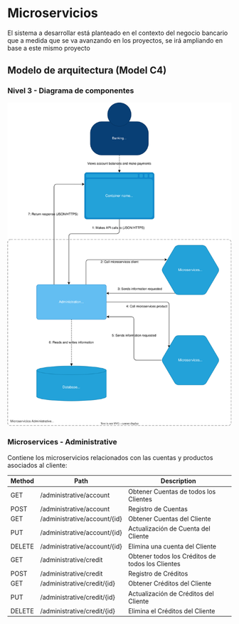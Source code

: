 # Microservicios

El sistema a desarrollar está planteado en el contexto del negocio bancario que a medida que
se va avanzando en los proyectos, se irá ampliando en base a este mismo proyecto

## Modelo de arquitectura (Model C4)

### Nivel 3 - Diagrama de componentes

![Nivel 3 - Diagrama de componentes!](../img/modelc4_3_2.svg)


### Microservices - Administrative

Contiene los microservicios relacionados con las cuentas y productos asociados al cliente:


| Method    | Path              | Description                                      |
|-----------|-------------------|--------------------------------------------------|
| GET       | /administrative/account | Obtener Cuentas de todos los Clientes            |
| POST      | /administrative/account | Registro de Cuentas                              | 
| GET       | /administrative/account/{id} | Obtener Cuentas del Cliente                      |
| PUT       | /administrative/account/{id} | Actualización de Cuenta del Cliente              | 
| DELETE    | /administrative/account/{id} | Elimina una cuenta del Cliente                   |
| GET       | /administrative/credit | Obtener todos los Créditos de todos los Clientes | 
| POST      | /administrative/credit | Registro de Créditos                             | 
| GET       | /administrative/credit/{id} | Obtener Créditos del Cliente                     |
| PUT       | /administrative/credit/{id} | Actualización de Créditos del Cliente           |
| DELETE    | /administrative/credit/{id} | Elimina el Créditos del Cliente                  |


